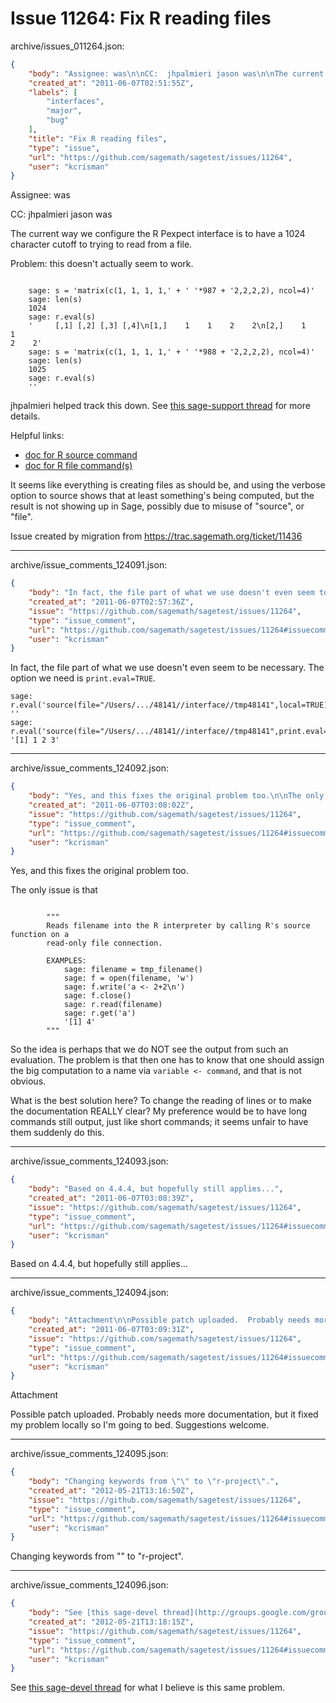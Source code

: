 # Issue 11264: Fix R reading files

archive/issues_011264.json:
```json
{
    "body": "Assignee: was\n\nCC:  jhpalmieri jason was\n\nThe current way we configure the R Pexpect interface is to have a 1024 character cutoff to trying to read from a file. \n\nProblem: this doesn't actually seem to work.\n\n```\n\n    sage: s = 'matrix(c(1, 1, 1, 1,' + ' '*987 + '2,2,2,2), ncol=4)' \n    sage: len(s) \n    1024 \n    sage: r.eval(s) \n    '     [,1] [,2] [,3] [,4]\\n[1,]    1    1    2    2\\n[2,]    1    1     \n2    2' \n    sage: s = 'matrix(c(1, 1, 1, 1,' + ' '*988 + '2,2,2,2), ncol=4)' \n    sage: len(s) \n    1025 \n    sage: r.eval(s) \n    '' \n```\n\n\njhpalmieri helped track this down.  See [this sage-support thread](http://groups.google.com/group/sage-support/browse_thread/thread/daa01227a8c4865d) for more details.  \n\nHelpful links:\n* [doc for R source command](http://rss.acs.unt.edu/Rdoc/library/base/html/source.html)\n* [doc for R file command(s)](http://rss.acs.unt.edu/Rdoc/library/base/html/connections.html)\n\nIt seems like everything is creating files as should be, and using the verbose option to source shows that at least something's being computed, but the result is not showing up in Sage, possibly due to misuse of \"source\", or \"file\".\n\nIssue created by migration from https://trac.sagemath.org/ticket/11436\n\n",
    "created_at": "2011-06-07T02:51:55Z",
    "labels": [
        "interfaces",
        "major",
        "bug"
    ],
    "title": "Fix R reading files",
    "type": "issue",
    "url": "https://github.com/sagemath/sagetest/issues/11264",
    "user": "kcrisman"
}
```
Assignee: was

CC:  jhpalmieri jason was

The current way we configure the R Pexpect interface is to have a 1024 character cutoff to trying to read from a file. 

Problem: this doesn't actually seem to work.

```

    sage: s = 'matrix(c(1, 1, 1, 1,' + ' '*987 + '2,2,2,2), ncol=4)' 
    sage: len(s) 
    1024 
    sage: r.eval(s) 
    '     [,1] [,2] [,3] [,4]\n[1,]    1    1    2    2\n[2,]    1    1     
2    2' 
    sage: s = 'matrix(c(1, 1, 1, 1,' + ' '*988 + '2,2,2,2), ncol=4)' 
    sage: len(s) 
    1025 
    sage: r.eval(s) 
    '' 
```


jhpalmieri helped track this down.  See [this sage-support thread](http://groups.google.com/group/sage-support/browse_thread/thread/daa01227a8c4865d) for more details.  

Helpful links:
* [doc for R source command](http://rss.acs.unt.edu/Rdoc/library/base/html/source.html)
* [doc for R file command(s)](http://rss.acs.unt.edu/Rdoc/library/base/html/connections.html)

It seems like everything is creating files as should be, and using the verbose option to source shows that at least something's being computed, but the result is not showing up in Sage, possibly due to misuse of "source", or "file".

Issue created by migration from https://trac.sagemath.org/ticket/11436





---

archive/issue_comments_124091.json:
```json
{
    "body": "In fact, the file part of what we use doesn't even seem to be necessary.  The option we need is `print.eval=TRUE`.\n\n```\nsage: r.eval('source(file=\"/Users/.../48141//interface//tmp48141\",local=TRUE)')\n''\nsage: r.eval('source(file=\"/Users/.../48141//interface//tmp48141\",print.eval=TRUE)')\n'[1] 1 2 3'\n```\n",
    "created_at": "2011-06-07T02:57:36Z",
    "issue": "https://github.com/sagemath/sagetest/issues/11264",
    "type": "issue_comment",
    "url": "https://github.com/sagemath/sagetest/issues/11264#issuecomment-124091",
    "user": "kcrisman"
}
```

In fact, the file part of what we use doesn't even seem to be necessary.  The option we need is `print.eval=TRUE`.

```
sage: r.eval('source(file="/Users/.../48141//interface//tmp48141",local=TRUE)')
''
sage: r.eval('source(file="/Users/.../48141//interface//tmp48141",print.eval=TRUE)')
'[1] 1 2 3'
```




---

archive/issue_comments_124092.json:
```json
{
    "body": "Yes, and this fixes the original problem too.\n\nThe only issue is that \n\n```\n\n        \"\"\"\n        Reads filename into the R interpreter by calling R's source function on a\n        read-only file connection.\n\n        EXAMPLES:\n            sage: filename = tmp_filename()\n            sage: f = open(filename, 'w')\n            sage: f.write('a <- 2+2\\n')\n            sage: f.close()\n            sage: r.read(filename)\n            sage: r.get('a')\n            '[1] 4'\n        \"\"\"\n```\n\nSo the idea is perhaps that we do NOT see the output from such an evaluation.  The problem is that then one has to know that one should assign the big computation to a name via `variable <- command`, and that is not obvious.\n\nWhat is the best solution here?  To change the reading of lines or to make the documentation REALLY clear?  My preference would be to have long commands still output, just like short commands; it seems unfair to have them suddenly do this.",
    "created_at": "2011-06-07T03:08:02Z",
    "issue": "https://github.com/sagemath/sagetest/issues/11264",
    "type": "issue_comment",
    "url": "https://github.com/sagemath/sagetest/issues/11264#issuecomment-124092",
    "user": "kcrisman"
}
```

Yes, and this fixes the original problem too.

The only issue is that 

```

        """
        Reads filename into the R interpreter by calling R's source function on a
        read-only file connection.

        EXAMPLES:
            sage: filename = tmp_filename()
            sage: f = open(filename, 'w')
            sage: f.write('a <- 2+2\n')
            sage: f.close()
            sage: r.read(filename)
            sage: r.get('a')
            '[1] 4'
        """
```

So the idea is perhaps that we do NOT see the output from such an evaluation.  The problem is that then one has to know that one should assign the big computation to a name via `variable <- command`, and that is not obvious.

What is the best solution here?  To change the reading of lines or to make the documentation REALLY clear?  My preference would be to have long commands still output, just like short commands; it seems unfair to have them suddenly do this.



---

archive/issue_comments_124093.json:
```json
{
    "body": "Based on 4.4.4, but hopefully still applies...",
    "created_at": "2011-06-07T03:08:39Z",
    "issue": "https://github.com/sagemath/sagetest/issues/11264",
    "type": "issue_comment",
    "url": "https://github.com/sagemath/sagetest/issues/11264#issuecomment-124093",
    "user": "kcrisman"
}
```

Based on 4.4.4, but hopefully still applies...



---

archive/issue_comments_124094.json:
```json
{
    "body": "Attachment\n\nPossible patch uploaded.  Probably needs more documentation, but it fixed my problem locally so I'm going to bed.  Suggestions welcome.",
    "created_at": "2011-06-07T03:09:31Z",
    "issue": "https://github.com/sagemath/sagetest/issues/11264",
    "type": "issue_comment",
    "url": "https://github.com/sagemath/sagetest/issues/11264#issuecomment-124094",
    "user": "kcrisman"
}
```

Attachment

Possible patch uploaded.  Probably needs more documentation, but it fixed my problem locally so I'm going to bed.  Suggestions welcome.



---

archive/issue_comments_124095.json:
```json
{
    "body": "Changing keywords from \"\" to \"r-project\".",
    "created_at": "2012-05-21T13:16:50Z",
    "issue": "https://github.com/sagemath/sagetest/issues/11264",
    "type": "issue_comment",
    "url": "https://github.com/sagemath/sagetest/issues/11264#issuecomment-124095",
    "user": "kcrisman"
}
```

Changing keywords from "" to "r-project".



---

archive/issue_comments_124096.json:
```json
{
    "body": "See [this sage-devel thread](http://groups.google.com/group/sage-devel/browse_thread/thread/969ae6a98e0b74b6) for what I believe is this same problem.",
    "created_at": "2012-05-21T13:18:15Z",
    "issue": "https://github.com/sagemath/sagetest/issues/11264",
    "type": "issue_comment",
    "url": "https://github.com/sagemath/sagetest/issues/11264#issuecomment-124096",
    "user": "kcrisman"
}
```

See [this sage-devel thread](http://groups.google.com/group/sage-devel/browse_thread/thread/969ae6a98e0b74b6) for what I believe is this same problem.
